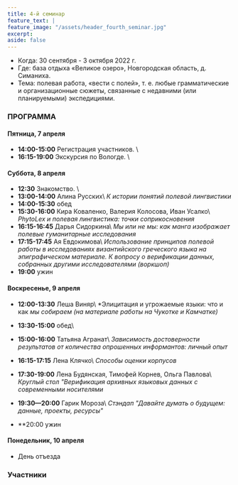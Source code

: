 ```yaml
---
title: 4-й семинар
feature_text: |
feature_image: "/assets/header_fourth_seminar.jpg"
excerpt: 
aside: false
---
```


- Когда: 30 сентября - 3 октября 2022 г.
- Где: база отдыха «Великое озеро», Новгородская область, д. Симаниха.
- Тема: полевая работа, «вести с полей», т. е. любые грамматические и организационные сюжеты, связанные с недавними (или планируемыми) экспедициями. 

### ПРОГРАММА

#### Пятница, 7 апреля
- **14:00-15:00** Регистрация участников. \\
- **16:15-19:00** Экскурсия по Вологде. \\

#### Суббота, 8 апреля

- **12:30** Знакомство. \\
- **13:00-14:00** Алина Русских\\
*К истории понятий полевой лингвистики*
- **14:00-15:30** обед
- **15:30-16:00** Кира Коваленко, Валерия Колосова, Иван Усалко\\
*PhytoLex и полевая лингвистика: точки соприкосновения*
- **16:15-16:45** Дарья Сидоркина\\
*Мы или не мы: как манга изображает полевые гуманитарные исследования*
- **17:15-17:45** Ая Евдокимова\\
*Использование принципов полевой работы в исследованиях византийского греческого языка на эпиграфическом материале. К вопросу о верификации данных, собранных другими исследователями (воркшоп)*
- **19:00** ужин

#### Воскресенье, 9 апреля

- **12:00-13:30** Леша Виняр\\
*Элицитация и угрожаемые языки: что и как *мы собираем (на материале работы на Чукотке и Камчатке)*
- **13:30-15:00** обед\\
- **15:00-16:00** Татьяна Агранат\\
*Зависимость достоверности результатов от количества опрошенных информантов: личный опыт*

- **16:15-17:15** Лена Клячко\\
*Способы оценки корпусов*
- **17:30-19:00** Лена Будянская, Тимофей Корнев, Ольга Павлова\\
*Круглый стол "Верификация архивных языковых данных с современными носителями*
- **19:30—20:00** Гарик Мороза\\
*Стэндап "Давайте думать о будущем: данные, проекты, ресурсы"*
- **20:00 ужин

#### Понедельник, 10 апреля

- День отъезда

### Участники
